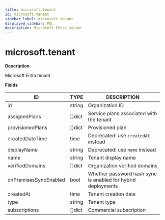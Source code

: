 ```yaml
---
title: microsoft.tenant
id: microsoft.tenant
sidebar_label: microsoft.tenant
displayed_sidebar: MQL
description: Microsoft Entra tenant
---
```


# microsoft.tenant

**Description**

Microsoft Entra tenant

**Fields**

| ID                    | TYPE           | DESCRIPTION                                                  |
| --------------------- | -------------- | ------------------------------------------------------------ |
| id                    | string         | Organization ID                                              |
| assignedPlans         | &#91;&#93;dict | Service plans associated with the tenant                     |
| provisionedPlans      | &#91;&#93;dict | Provisioned plan                                             |
| createdDateTime       | time           | Deprecated: use `createdAt` instead                          |
| displayName           | string         | Deprecated: use `name` instead                               |
| name                  | string         | Tenant display name                                          |
| verifiedDomains       | &#91;&#93;dict | Organization verified domains                                |
| onPremisesSyncEnabled | bool           | Whether password hash sync is enabled for hybrid deployments |
| createdAt             | time           | Tenant creation date                                         |
| type                  | string         | Tenant type                                                  |
| subscriptions         | &#91;&#93;dict | Commercial subscription                                      |
